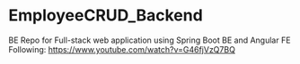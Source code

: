 # EmployeeCRUD_Backend
BE Repo for Full-stack web application using Spring Boot BE and Angular FE
Following: https://www.youtube.com/watch?v=G46fjVzQ7BQ
